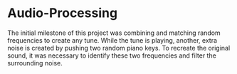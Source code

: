 # Audio-Processing
The initial milestone of this project was combining and matching random frequencies to create any tune. 
While the tune is playing, another, extra noise is created by pushing two random piano keys. 
To recreate the original sound, it was necessary to identify these two frequencies and filter the surrounding noise.

